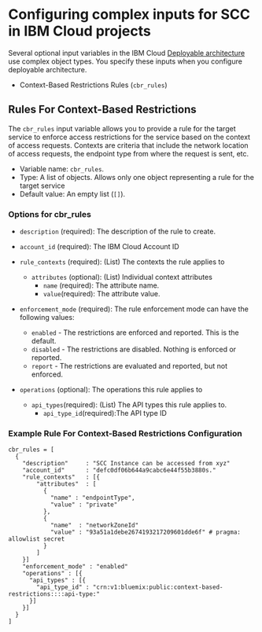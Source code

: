# Configuring complex inputs for SCC in IBM Cloud projects

Several optional input variables in the IBM Cloud [Deployable architecture](https://cloud.ibm.com/catalog#deployable_architecture) use complex object types. You specify these inputs when you configure deployable architecture.

* Context-Based Restrictions Rules (`cbr_rules`)


## Rules For Context-Based Restrictions <a name="cbr_rules"></a>

The `cbr_rules` input variable allows you to provide a rule for the target service to enforce access restrictions for the service based on the context of access requests. Contexts are criteria that include the network location of access requests, the endpoint type from where the request is sent, etc.

- Variable name: `cbr_rules`.
- Type: A list of objects. Allows only one object representing a rule for the target service
- Default value: An empty list (`[]`).

### Options for cbr_rules

  - `description` (required): The description of the rule to create.
  - `account_id` (required): The IBM Cloud Account ID
  - `rule_contexts` (required): (List) The contexts the rule applies to
      - `attributes` (optional): (List) Individual context attributes
        - `name` (required): The attribute name.
        - `value`(required): The attribute value.

  - `enforcement_mode` (required): The rule enforcement mode can have the following values:
      - `enabled` - The restrictions are enforced and reported. This is the default.
      - `disabled` - The restrictions are disabled. Nothing is enforced or reported.
      - `report` - The restrictions are evaluated and reported, but not enforced.
  - `operations` (optional): The operations this rule applies to
    - `api_types`(required): (List) The API types this rule applies to.
        - `api_type_id`(required):The API type ID


### Example Rule For Context-Based Restrictions Configuration

```hcl
cbr_rules = [
  {
    "description"     : "SCC Instance can be accessed from xyz"
    "account_id"      : "defc0df06b644a9cabc6e44f55b3880s."
    "rule_contexts"   : [{
        "attributes"  : [
          {
            "name" : "endpointType",
            "value" : "private"
          },
          {
            "name"  : "networkZoneId"
            "value" : "93a51a1debe2674193217209601dde6f" # pragma: allowlist secret
          }
        ]
    }]
    "enforcement_mode" : "enabled"
    "operations" : [{
      "api_types" : [{
        "api_type_id" : "crn:v1:bluemix:public:context-based-restrictions::::api-type:"
      }]
    }]
  }
]
```
